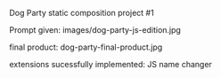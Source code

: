 Dog Party static composition project #1

Prompt given:
images/dog-party-js-edition.jpg

final product:
dog-party-final-product.jpg

extensions sucessfully implemented: JS name changer
